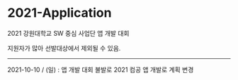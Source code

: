 # 2021-Application

2021 강원대학교 SW 중심 사업단 앱 개발 대회

지원자가 많아 선발대상에서 제외될 수 있음.

---

2021-10-10 / (일) : 앱 개발 대회 불발로 2021 컴공 앱 개발로 계획 변경
